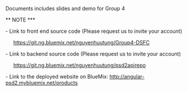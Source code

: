﻿Documents includes slides and demo for Group 4

\*\* NOTE \*\*\*

\- Link to front end source code (Please request us to invite your account)

`	`<https://git.ng.bluemix.net/nguyenhuutung/Group4-DSFC>

\- Link to backend source code (Please request us to invite your account)

`	`<https://git.ng.bluemix.net/nguyenhuutung/psd2apirepo>

\- Link to the deployed website on BlueMix: http://angular-psd2.mybluemix.net/products
